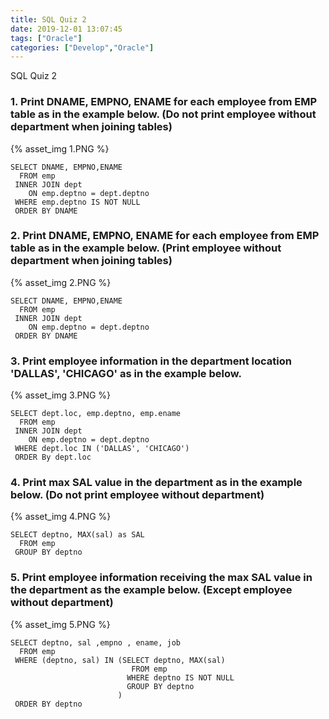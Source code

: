 ```yaml
---
title: SQL Quiz 2
date: 2019-12-01 13:07:45
tags: ["Oracle"]
categories: ["Develop","Oracle"]
---
```


SQL Quiz 2

<!-- more -->

### 1. Print DNAME, EMPNO, ENAME for each employee from EMP table as in the example below. (Do not print employee without department when joining tables)

{% asset_img 1.PNG %}
~~~
SELECT DNAME, EMPNO,ENAME
  FROM emp
 INNER JOIN dept
    ON emp.deptno = dept.deptno
 WHERE emp.deptno IS NOT NULL
 ORDER BY DNAME
~~~

### 2. Print DNAME, EMPNO, ENAME for each employee from EMP table as in the example below. (Print employee without department when joining tables)

{% asset_img 2.PNG %}
~~~
SELECT DNAME, EMPNO,ENAME
  FROM emp
 INNER JOIN dept
    ON emp.deptno = dept.deptno
 ORDER BY DNAME
~~~

### 3. Print employee information in the department location 'DALLAS', 'CHICAGO' as in the example below.

{% asset_img 3.PNG %}
~~~
SELECT dept.loc, emp.deptno, emp.ename
  FROM emp
 INNER JOIN dept
    ON emp.deptno = dept.deptno
 WHERE dept.loc IN ('DALLAS', 'CHICAGO')
 ORDER By dept.loc
~~~

### 4. Print max SAL value in the department as in the example below. (Do not print employee without department)

{% asset_img 4.PNG %}
~~~
SELECT deptno, MAX(sal) as SAL
  FROM emp
 GROUP BY deptno
~~~

### 5. Print employee information receiving the max SAL value in the department as the example below. (Except employee without department)
{% asset_img 5.PNG %}
~~~
SELECT deptno, sal ,empno , ename, job
  FROM emp
 WHERE (deptno, sal) IN (SELECT deptno, MAX(sal)
                           FROM emp
                          WHERE deptno IS NOT NULL
                          GROUP BY deptno
                        )
 ORDER BY deptno
~~~
